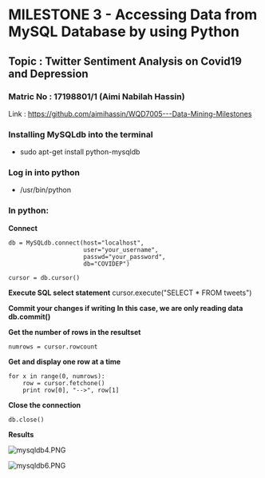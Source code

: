 
# MILESTONE 3 - Accessing Data from MySQL Database by using Python

## Topic : Twitter Sentiment Analysis on Covid19 and Depression

### Matric No : 17198801/1  (Aimi Nabilah Hassin)

Link : https://github.com/aimihassin/WQD7005---Data-Mining-Milestones

### Installing MySQLdb into the terminal


   * sudo apt-get install python-mysqldb

### Log in into python

* /usr/bin/python


### In python:

**Connect**
    
    db = MySQLdb.connect(host="localhost",
                         user="your_username",
                         passwd="your_password",
                         db="COVIDEP")

    cursor = db.cursor()


**Execute SQL select statement**
    cursor.execute("SELECT * FROM tweets")


**Commit your changes if writing**
**In this case, we are only reading data**
**db.commit()**


**Get the number of rows in the resultset**

    numrows = cursor.rowcount


**Get and display one row at a time**

    for x in range(0, numrows):
        row = cursor.fetchone()
        print row[0], "-->", row[1]


**Close the connection**

    db.close()

**Results**

![mysqldb4.PNG](attachment:mysqldb4.PNG)

![mysqldb6.PNG](attachment:mysqldb6.PNG)
